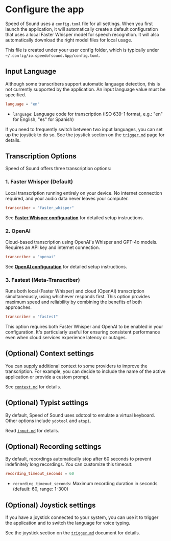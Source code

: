 # Configure the app

Speed of Sound uses a `config.toml` file for all settings. When you first launch the application, it will automatically create a default configuration that uses a local Faster Whisper model for speech recognition. It will also automatically download the right model files for local usage.

This file is created under your user config folder, which is typically under `~/.config/io.speedofsound.App/config.toml`. 

## Input Language

Although some transcribers support automatic language detection, this is not currently supported by the application. An input language value must be specified. 

```toml
language = "en"
```

- `language`: Language code for transcription (ISO 639-1 format, e.g.: "en" for English, "es" for Spanish)

If you need to frequently switch between two input languages, you can set up the joystick to do so. See the joystick section on the [`trigger.md`](trigger.md) page for details. 

## Transcription Options

Speed of Sound offers three transcription options:

### 1. Faster Whisper (Default)

Local transcription running entirely on your device. No internet connection required, and your audio data never leaves your computer.

```toml
transcriber = "faster_whisper"
```

See **[Faster Whisper configuration](providers/whisper.md)** for detailed setup instructions.

### 2. OpenAI

Cloud-based transcription using OpenAI's Whisper and GPT-4o models. Requires an API key and internet connection.

```toml
transcriber = "openai"
```

See **[OpenAI configuration](providers/openai.md)** for detailed setup instructions.

### 3. Fastest (Meta-Transcriber)

Runs both local (Faster Whisper) and cloud (OpenAI) transcription simultaneously, using whichever responds first. This option provides maximum speed and reliability by combining the benefits of both approaches.

```toml
transcriber = "fastest"
```

This option requires both Faster Whisper and OpenAI to be enabled in your configuration. It's particularly useful for ensuring consistent performance even when cloud services experience latency or outages.

## (Optional) Context settings

You can supply additional context to some providers to improve the transcription. For example, you can decide to include the name of the active application or provide a custom prompt.

See [`context.md`](context.md) for details. 

## (Optional) Typist settings

By default, Speed of Sound uses xdotool to emulate a virtual keyboard. Other options include `ydotool` and `atspi`.

Read [`input.md`](input.md) for details. 

## (Optional) Recording settings

By default, recordings automatically stop after 60 seconds to prevent indefinitely long recordings. You can customize this timeout:

```toml
recording_timeout_seconds = 60
```

- `recording_timeout_seconds`: Maximum recording duration in seconds (default: 60, range: 1-300)

## (Optional) Joystick settings

If you have a joystick connected to your system, you can use it to trigger the application and to switch the language for voice typing.

See the joystick section on the [`trigger.md`](trigger.md) document for details. 
